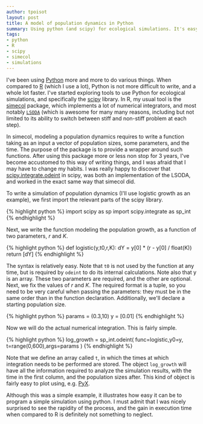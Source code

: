 ```yaml
---
author: tpoisot
layout: post
title: A model of population dynamics in Python
summary: Using python (and scipy) for ecological simulations. It's easy!
tags:
- python
- R
- scipy
- simecol
- simulations
---
```


I've been using [Python](http://python.org/) more and more to do various things. When compared to [R](http://cran.cict.fr/) (which I use a lot), Python is not more difficult to write, and a whole lot faster. I've started exploring tools to use Python for ecological simulations, and specifically the [scipy](http://www.scipy.org/) library. In R, my usual tool is the [simecol](http://simecol.r-forge.r-project.org/) package, which implements a lot of numerical integrators, and most notably [`LSODA`](http://www.oecd-nea.org/tools/abstract/detail/uscd1227) (which is awesome for many many reasons, including but not limited to its ability to switch between stiff and non-stiff problem at each step).

In simecol, modeling a population dynamics requires to write a function taking as an input a vector of population sizes, some parameters, and the time. The purpose of the package is to provide a wrapper around such functions. After using this package more or less non stop for 3 years, I've become accustomed to this way of writing things, and I was afraid that I may have to change my habits. I was really happy to discover that [scipy.integrate.odeint](http://docs.scipy.org/doc/scipy/reference/generated/scipy.integrate.odeint.html) in scipy, was both an implementation of the LSODA, and worked in the exact same way that simecol did.

To write a simulation of population dynamics (I'll use logistic growth as an example), we first import the relevant parts of the scipy library.

{% highlight python %}
import scipy as sp
import scipy.integrate as sp_int
{% endhighlight %}

Next, we write the function modeling the population growth, as a function of
two parameters, *r* and *K*.

{% highlight python %}
def logistic(y,t0,r,K):
	dY = y[0] * (r - y[0] / float(K))
    return [dY]
{% endhighlight %}
  
The syntax is relatively easy. Note that `t0` is not used by the function at any time, but is required by `odeint` to do its internal calculations. Note also that y is an array. These two parameters are required, and the other are optional. Next, we fix the values of _r_ and _K_. The required format is a tuple, so you need to be very careful when passing the parameters: they must be in the same order than in the function declaration. Additionally, we'll declare a starting population size.

{% highlight python %}
params = (0.3,10)
y = [0.01]
{% endhighlight %}
 
Now we will do the actual numerical integration. This is fairly simple.

{% highlight python %}
log_growth = sp_int.odeint(
	func=logistic,y0=y,
	t=range(0,600),args=params
	)
{% endhighlight %}

Note that we define an array called `t`, in which the times at which integration needs to be performed are stored. The object `log_growth` will have all the information required to analyze the simulation results, with the time in the first column, and the population sizes after. This kind of object is fairly easy to plot using, e.g. [PyX](http://pyx.sourceforge.net/).

Although this was a simple example, it illustrates how easy it can be to program a simple simulation using python. I must admit that I was nicely surprised to see the rapidity of the process, and the gain in execution time when compared to R is definitely not something to neglect.